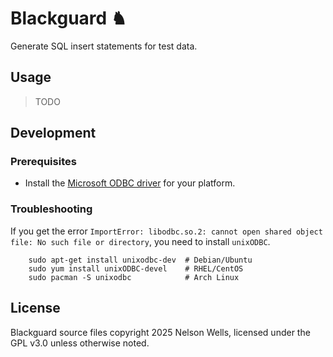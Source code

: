 # Blackguard ♞

Generate SQL insert statements for test data.

## Usage

> TODO

## Development

### Prerequisites

* Install the [Microsoft ODBC driver](https://learn.microsoft.com/en-us/sql/connect/odbc/download-odbc-driver-for-sql-server) for your platform.

### Troubleshooting

If you get the error `ImportError: libodbc.so.2: cannot open shared object file: No such file or directory`, you need to install `unixODBC`.

```
    sudo apt-get install unixodbc-dev  # Debian/Ubuntu
    sudo yum install unixODBC-devel    # RHEL/CentOS
    sudo pacman -S unixodbc            # Arch Linux
```

## License

Blackguard source files copyright 2025 Nelson Wells, licensed under the GPL v3.0 unless otherwise noted.
